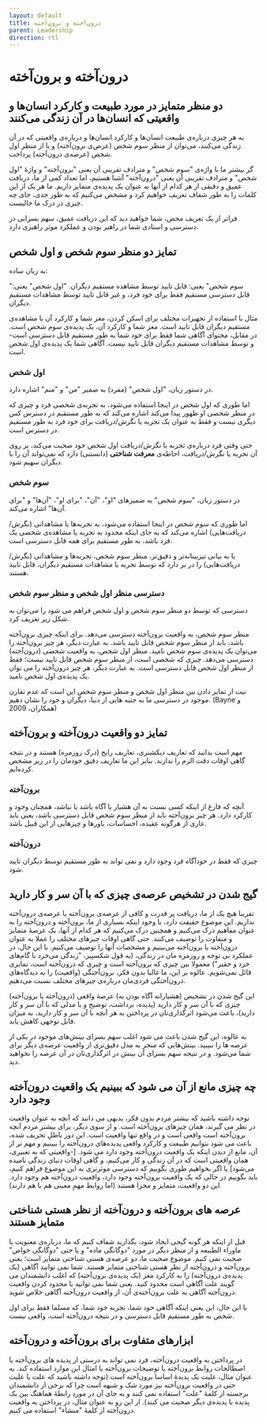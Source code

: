 ```yaml
---
layout: default
title: درون‌آخته و برون‌آخته
parent: Leadership
direction: rtl
---
```


# درون‌آخته و برون‌آخته
## دو منظر متمایز در مورد طبیعت و کارکرد انسان‌ها و واقعیتی که انسان‌ها در آن زندگی می‌کنند
به هر چیزی دربارەی طبیعت انسان‌ها و کارکرد انسان‌ها و دربارەی واقعیتی که در آن زندگی می‌کنند، می‌توان از منظر سوم شخص (عرص‌ی برون‌آخته) و یا از منظر اول شخص (عرصەی درون‌آخته) پرداخت.

گر بیشتر ما با واژه‌ی "سوم شخص" و مترادف تقریبی آن یعنی "برون‌آخته" و واژۀ "اول شخص" و مترادف تقریبی آن یعنی "درون‌آخته" آشنا هستیم، اما تعداد کمی از ما، دریافت عمیق و دقیقی از هر کدام از آنها به عنوان یک پدیدەی متمایز داریم. ما هر یک از این کلمات را به طور شفاف تعریف خواهیم کرد و مشخص می‌کنیم که به طور جدی، جای چه چیزی در درک ما خالیست.

فراتر از یک تعریف محض، شما خواهید دید که این دریافت عمیق، سهم بسزایی در دسترسی و استادی شما در راهبر بودن و عملکرد موثر راهبری دارد.

## تمایز دو منظر سوم شخص و اول شخص
به زبان ساده:

"سوم شخص" یعنی: قابل تایید توسط مشاهده مستقیم دیگران.
"اول شخص" یعنی: قابل دسترسی مستقیم فقط برای خود فرد، و غیر قابل تایید توسط مشاهدات مستقیم دیگران.

مثال با استفاده از تجهیزات مختلف برای اسکن کردن، مغز شما و کارکرد آن با مشاهدەی مستقیم دیگران قابل تایید است. مغز شما و کارکرد آن، یک پدیدەی سوم شخص است. در مقابل، محتوای آگاهی شما فقط برای خود شما به طور مستقیم قابل دسترسی است- و توسط مشاهدات مستقیم دیگران قابل تایید نیست. آگاهی شما یک پدیدەی اول شخص است.

### اول شخص
در دستور زبان، "اول شخص" (مفرد) به ضمیر "من" و "منم" اشاره دارد.

اما طوری که اول شخص در اینجا استفاده می‌شود، به تجربەی شخصی فرد و چیزی که در منظر شخصی او ظهور پیدا می‌کند اشاره می‌کند که به طور مستقیم در دسترس کس دیگری نیست و فقط به عنوان یک تجربه یا نگرش/دریافت برای خود فرد به طور مستقیم در دسترس است.

حتی وقتی فرد دربارەی تجربه یا نگرش/دریافت اول شخص خود صحبت می‌کند، بر روی آن تجربه یا نگرش/دریافت، احاطەی **معرفت شناختی** (دانستنی) دارد که نمی‌تواند آن را با دیگران سهیم شود.

### سوم شخص
در دستور زبان، "سوم شخص" به ضمیرهای "او"، "آن"، "برای او"، "آن‌ها" و "برای آن‌ها" اشاره می‌کند.

اما طوری که سوم شخص در اینجا استفاده می‌شود، به تجربه‌ها یا مشاهداتی (نگرش/دریافت‌هایی) اشاره می‌کند که به جای اینکه محدود به تجربه یا مشاهدەی شخصی یک فرد باشد، به طور مستقیم برای همه قابل دسترسی است.

یا به بیانی تیزبینانه‌تر و دقیق‌‌تر، منظر سوم شخص، تجربه‌ها و مشاهداتی (نگرش/دریافت‌هایی) را در بر دارد که توسط تجربه یا مشاهدات مستقیم دیگران، قابل تایید هستند.

### دسترسی منظر اول شخص و منظر سوم شخص
دسترسی که توسط دو منظر سوم شخص و اول شخص فراهم می شود را می‌توان به شکل زیر تعریف کرد.

منظر سوم شخص، به واقعیت برون‌آخته دسترسی می‌دهد. برای اینکه چیزی برون‌آخته باشد، باید از منظر سوم شخص قابل تایید باشد. به عبارت دیگر، هر چیز برون‌آخته را می‌توان یک پدیدەی سوم شخص نامید.
منظر اول شخص، به واقعیت شخصی (درون‌آخته) دسترسی می‌دهد. چیزی که شخصی است، از منظر سوم شخص قابل تایید نیست؛ فقط از منظر اول شخص قابل دسترسی است. به عبارت دیگر، هر چیز درون‌آخته را می توان یک پدیدەی اول شخص نامید.

نیت از تمایز دادن بین منظر اول شخص و منظر سوم شخص این است که عدم تقارن موجود در دسترسی ما به جنبه هایی از دنیا، دیگران و خود را نشان دهیم. (Bayne و همکاران، 2009)

## تمایز دو واقعیت درون‌آخته و برون‌آخته
مهم است بدانید که تعاریف دیکشنری، تعاریف رایج (درک روزمره) هستند و در نتیجه گاهی اوقات دقت الزم را ندارند. بنابر این ما تعاریف دقیق خودمان را در زیر مشخص کرده‌ایم.

### برون‌آخته
آنچه که فارغ از اینکه کسی نسبت به آن هشیار یا آگاه باشد یا نباشد، همچنان وجود و کارکرد دارد. هر چیز برون‌آخته باید از منظر سوم شخص قابل دسترسی باشد، یعنی باید عاری از هرگونه عقیده، احساسات، باورها و چیزهایی از این قبیل باشد.

### درون‌آخته
چیزی که فقط در خودآگاه فرد وجود دارد و نمی تواند به طور مستقیم توسط دیگران تایید شود.

## گیج شدن در تشخیص عرصەی چیزی که با آن سر و کار دارید
تقریبا هیچ یک از ما، دریافت پر قدرت و کافی از عرصەی برون‌آخته یا عرصەی درون‌آخته نداریم. این موضوع حقیقت دارد، با وجود اینکه بسیاری از ما، برون‌آخته و درون‌آخته را به عنوان مفاهیم درک می‌کنیم و همچنین درک می‌کنیم که هر کدام از آنها، یک عرصۀ متمایز و متفاوت را توصیف می‌کنند. حتی گاهی اوقات چیزهای مختلف را عملا به عنوان درون‌آخته یا برون‌آخته می‌بینیم و مشخصات آنها را توصیف می‌کنیم. با این حال، در عملکرد بی توجه و روزمره مان در زندگی، (به قول شکسپیر، "زندگی می‌خزد با گام‌های خرد و حقیر") معمولا بین چیزی که برون‌آخته است و چیزی که درون‌آخته است، تمایزی قائل نمی‌شویم.
عالوه بر این، ما غالبا بدون فکر، برون‌آختگی (واقعیت) را به دیدگاه‌های درون‌آختگی فردی‌مان دربارەی چیزهای مختلف نسبت می‌دهیم.

این گیج شدن در تشخیص (هشیارانه آگاه بودن به) عرصۀ واقعی (درون‌آخته یا برون‌آخته) چیزی که با آن سر و کار دارید (پدیده، برداشت، توضیح و یا مدلی که با آن سر و کار دارید)، باعث می‌شود اثرگذاری‌تان در پرداختن به هر آنچه با آن سر و کار دارید، به میزان قابل توجهی کاهش یابد.

به عالوه، این گیج شدن باعث می شود اغلب سهم بسزای بینش‌های موجود در یکی از عرصه ها را نبینید. بینش‌هایی که منجر به مدل دقیق‌تری از واقعیت عرصەی دیگر برای شما می‌شود. و در نتیجه سهم بسزای آن بینش در اثرگذاری‌تان در آن عرصه را نخواهید دید.

## چه چیزی مانع از آن می شود که ببینیم یک واقعیت درون‌آخته وجود دارد
توجه داشته باشید که بیشتر مردم بدون فکر، بدیهی می دانند که آنچه به عنوان واقعیت در نظر می گیرند، همان چیزهای برون‌آخته است. و از سوی دیگر، برای بیشتر مردم آنچه برون‌آخته است واقعی است و در واقع تنها واقعیت است. این دور باطلِ تحریف شده، باعث می شود نتوانیم طبیعت و کارکرد واقعی پدیده‌های درون‌آخته را ببینیم و مهم تر از آن، مانع از دیدن اینکه یک واقعیت درون‌آخته وجود دارد می شود. [-واقعیتی که به تعبیری، همان واقعیتی است که در آن زندگی و کار می‌کنیم، و گاهی اوقات دنیای زندگی نامیده می‌شود] یا اگر بخواهیم طوری بگوییم که دسترسی موثرتری به این موضوع فراهم کنیم، باید بگوییم در حالی که یک واقعیت برون‌آخته وجود دارد، واقعیت درون‌آخته هم وجود دارد. این دو واقعیت، متمایز و مجزا هستند (اما روابط مهمِ معینی هم با هم دارند)

## عرصه های برون‌آخته و درون‌آخته از نظر هستی شناختی متمایز هستند
قبل از اینکه هر گونه گیجی ایجاد شود، بگذارید شفاف کنیم که ما، دربارەی معنویت یا ماوراء الطبیعه و از منظر دیگر در مورد "دوگانگی ماده" و یا حتی "دوگانگی خواص" صحبت نمی کنیم. موضوع صحبت ما، دو عرصەی هستی شناختی متمایز است؛ یعنی برون‌آخته و درون‌آخته از نظر هستی شناختی متمایز هستند. شما نمی توانید آگاهی (یک پدیدەی درون‌آخته) را به کارکرد مغز (یک پدیدەی برون‌آخته) که اغلب دانشمندان می گویند علت آگاهی است محدود کنید. یعنی شما نمی توانید با محدود کردن واقعیت درون‌آخته آگاهی به علت برون‌آخته‌ی آن، از واقعیت درون‌آخته آگاهی خلاص شوید.

با این حال، این یعنی اینکه آگاهی خود شما، تجربه خود شما، که مسلما فقط برای اول شخص به طور مستقیم قابل دسترسی و در نتیجه درون‌آخته است، واقعی نیست.

## ابزارهای متفاوت برای برون‌آخته و درون‌آخته
در پرداختن به واقعیت درون‌آخته، فرد نمی تواند به درستی از پدیده های برون‌آخته یا اصطالحات روابط برون‌آخته یا توضیحات برون‌آخته یا امثال این موارد استفاده کند. به عنوان مثال، علیت یک پدیدۀ اساسا برون‌آخته است (توجه داشته باشید که علت یا علیت حتی در واقعیت برون‌آخته نیز مورد شک و شبهه است چرا که برخی از دانشمندان برجسته از کلمۀ "علت" استفاده نمی کنند و به جای آن در مورد رابطۀ هماهنگ بین یک پدیده با پدیدەی دیگر صحبت می کنند). از این رو به عنوان مثال، در پرداختن به واقعیت درون‌آخته از کلمۀ "منشاء" استفاده می کنیم.



